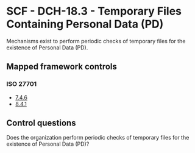 # SCF - DCH-18.3 - Temporary Files Containing Personal Data (PD)
Mechanisms exist to perform periodic checks of temporary files for the existence of Personal Data (PD).
## Mapped framework controls
### ISO 27701
- [7.4.6](../iso27701/746.md)
- [8.4.1](../iso27701/841.md)
  
## Control questions
Does the organization perform periodic checks of temporary files for the existence of Personal Data (PD)?
  
